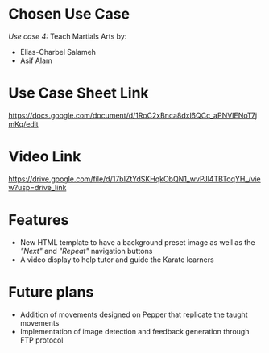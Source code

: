 # Chosen Use Case
*Use case 4:* Teach Martials Arts
by:
- Elias-Charbel Salameh
- Asif Alam

# Use Case Sheet Link
https://docs.google.com/document/d/1RoC2xBnca8dxl6QCc_aPNVIENoT7jmKq/edit

# Video Link
https://drive.google.com/file/d/17bIZtYdSKHqkObQN1_wvPJl4TBToqYH_/view?usp=drive_link

# Features
- New HTML template to have a background preset image as well as the *"Next"* and *"Repeat"* navigation buttons
- A video display to help tutor and guide the Karate learners

# Future plans
- Addition of movements designed on Pepper that replicate the taught movements
- Implementation of image detection and feedback generation through FTP protocol